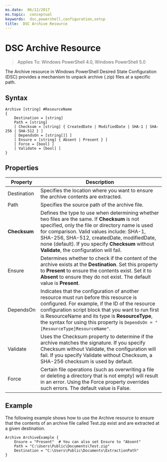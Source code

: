 ```yaml
---
ms.date:  06/12/2017
ms.topic:  conceptual
keywords:  dsc,powershell,configuration,setup
title:  DSC Archive Resource
---
```


# DSC Archive Resource

> Applies To: Windows PowerShell 4.0, Windows PowerShell 5.0

The Archive resource in Windows PowerShell Desired State Configuration (DSC) provides a mechanism to unpack archive (.zip) files at a specific path.

## Syntax
```MOF
Archive [string] #ResourceName
{
    Destination = [string]
    Path = [string]
    [ Checksum = [string] { CreatedDate | ModifiedDate | SHA-1 | SHA-256 | SHA-512 } ]
    [ DependsOn = [string[]] ]
    [ Ensure = [string] { Absent | Present } ]
    [ Force = [bool] ]
    [ Validate = [bool] ]
}
```

## Properties

|  Property  |  Description   |
|---|---|
| Destination| Specifies the location where you want to ensure the archive contents are extracted.|
| Path| Specifies the source path of the archive file.|
| __Checksum__| Defines the type to use when determining whether two files are the same. If __Checksum__ is not specified, only the file or directory name is used for comparison. Valid values include: SHA-1, SHA-256, SHA-512, createdDate, modifiedDate, none (default). If you specify __Checksum__ without __Validate__, the configuration will fail.|
| Ensure| Determines whether to check if the content of the archive exists at the __Destination__. Set this property to __Present__ to ensure the contents exist. Set it to __Absent__ to ensure they do not exist. The default value is __Present__.|
| DependsOn | Indicates that the configuration of another resource must run before this resource is configured. For example, if the ID of the resource configuration script block that you want to run first is ResourceName and its type is __ResourceType__, the syntax for using this property is `DependsOn = "[ResourceType]ResourceName"`.|
| Validate| Uses the Checksum property to determine if the archive matches the signature. If you specify Checksum without Validate, the configuration will fail. If you specify Validate without Checksum, a SHA-256 checksum is used by default.|
| Force| Certain file operations (such as overwriting a file or deleting a directory that is not empty) will result in an error. Using the Force property overrides such errors. The default value is False.|

## Example

The following example shows how to use the Archive resource to ensure that the contents of an archive file called Test.zip exist and are extracted at a given destination.

```
Archive ArchiveExample {
    Ensure = "Present"  # You can also set Ensure to "Absent"
    Path = "C:\Users\Public\Documents\Test.zip"
    Destination = "C:\Users\Public\Documents\ExtractionPath"
}
```